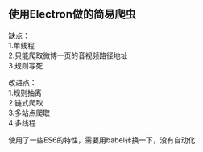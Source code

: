 ## 使用Electron做的简易爬虫

缺点：<br>
1.单线程<br>
2.只能爬取微博一页的音视频路径地址<br>
3.规则写死<br>

改进点：<br>
1.规则抽离<br>
2.链式爬取<br>
3.多站点爬取<br>
4.多线程<br>

使用了一些ES6的特性，需要用babel转换一下，没有自动化
